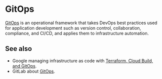 # GitOps

[GitOps](https://www.weave.works/blog/gitops-operations-by-pull-request) is an operational framework that takes DevOps best practices used for application development such as version control, collaboration, compliance, and CI/CD, and applies them to infrastructure automation.

## See also

- Google managing infrastructure as code with [Terraform, Cloud Build, and GitOps](https://cloud.google.com/architecture/managing-infrastructure-as-code?hl=en&skip_cache=true).
- GitLab about [GitOps](https://about.gitlab.com/topics/gitops/).
